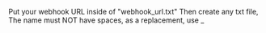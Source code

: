 Put your webhook URL inside of "webhook_url.txt"
Then create any txt file, The name must NOT have spaces, as a replacement, use _